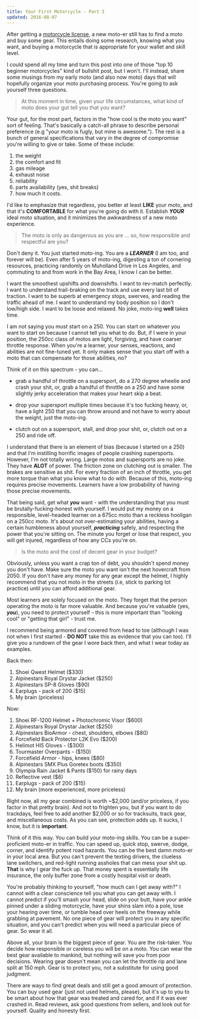 ```yaml
---
title: Your First Motorcycle - Part I 
updated: 2016-08-07 
---
```


After getting a [motorcycle license](https://frankchen07.github.io/that-moto-guy/learning-to-ride), a new moto-er still has to find a moto and buy some gear. This entails doing some research, knowing what you want, and buying a motorcycle that is appropriate for your wallet and skill level. 

I could spend all my time and turn this post into one of those "top 10 beginner motorcycles" kind of bullshit post, but I won't. I'll instead, share some musings from my early moto (and also now moto) days that will hopefully organize your moto purchasing process. You're going to ask yourself three questions.

> At this moment in time, given your life circumstances, what kind of moto does your gut tell you that you want? 

Your gut, for the most part, factors in the "how cool is the moto you want" sort of feeling. That's basically a catch-all phrase to describe personal preference (e.g "your moto is fugly, but mine is awesome."). The rest is a bunch of general specifications that vary in the degree of compromise you're willing to give or take. Some of these include:

1. the weight
2. the comfort and fit
3. gas mileage
4. exhaust noise
5. reliability
6. parts availability (yes, shit breaks)
7. how much it costs.

I'd like to emphasize that regardless, you better at least **LIKE** your moto, and that it's **COMFORTABLE** for what you're going do with it. Establish **_YOUR_** ideal moto situation, and it minimizes the awkwardness of a new moto experience. 

> The moto is only as dangerous as you are ... so, how responsible and respectful are you? 

Don't deny it. You just started moto-ing. You are a **_LEARNER_** (I am too, and forever will be). Even after 5 years of moto-ing, digesting a ton of cornering resources, practicing randomly on Muholland Drive in Los Angeles, and commuting to and from work in the Bay Area, I know I can be better.

I want the smoothest upshifts and downshifts. I want to rev-match perfectly. I want to understand trail-braking on the track and use every last bit of traction. I want to be superb at emergency stops, swerves, and reading the traffic ahead of me. I want to understand my body position so I don't low/high side. I want to be loose and relaxed. No joke, moto-ing **well** takes time. 

I am not saying you must start on a 250. You can start on whatever you want to start on because I cannot tell you what to do. But, if I were in your position, the 250cc class of motos are light, forgiving, and have coarser throttle response. When you're a learner, your senses, reactions, and abilities are not fine-tuned yet. It only makes sense that you start off with a moto that can compensate for those abilities, no? 

Think of it on this spectrum - you can...

* grab a handful of throttle on a supersport, do a 270 degree wheelie and crash your shit, or, grab a handful of throttle on a 250 and have some slightly jerky acceleration that makes your heart skip a beat.

* drop your supersport multiple times because it's too fucking heavy, or, have a light 250 that you can throw around and not have to worry about the weight, just the moto-ing.

* clutch out on a supersport, stall, and drop your shit, or, clutch out on a 250 and ride off.

I understand that there is an element of bias (because I started on a 250) and that I'm instilling horrific images of people crashing supersports. However, I'm not totally wrong. Large motos and supersports are no joke. They have **ALOT** of power. The friction zone on clutching out is smaller. The brakes are sensitive as shit. For every fraction of an inch of throttle, you get more torque than what you know what to do with. Because of this, moto-ing requires precise movements. Learners have a low probability of having those precise movements. 

That being said, get what **_you_** want - with the understanding that you must be brutally-fucking-honest with yourself. I would put my money on a responsible, level-headed learner on a 675cc moto than a reckless hooligan on a 250cc moto. It's about not over-estimating your abilities, having a certain humbleness about yourself, **_practicing_** safely, and respecting the power that you're sitting on. The minute you forget or lose that respect, you will get injured, regardless of how any CCs you're on.

> Is the moto and the cost of decent gear in your budget? 

Obviously, unless you want a crap ton of debt, you shouldn't spend money you don't have. Make sure the moto you want isn't the next hovercraft from 2050. If you don't have any money for any gear except the helmet, I highly recommend that you not moto in the streets (i.e, stick to parking lot practice) until you can afford additional gear. 

Most learners are solely focused on the moto. They forget that the person operating the moto is far more valuable. And because you're valuable (yes, **_you_**), you need to protect yourself - this is more important than "looking cool" or "getting that girl" - trust me.

I recommend being armored and covered from head to toe (although I was not when I first started - **DO NOT** take this as evidence that you can too). I'll give you a rundown of the gear I wore back then, and what I wear today as examples.

<div class="divider"></div>

Back then:

1. Shoei Qwest Helmet ($330)
2. Alpinestars Royal Drystar Jacket ($250)
3. Alpinestars SP-8 Gloves ($90)
4. Earplugs - pack of 200 ($15)
5. My brain (priceless)

<div class="divider"></div>

Now: 

1. Shoei RF-1200 Helmet + Photochromic Visor ($600)
2. Alpinestars Royal Drystar Jacket ($250)
3. Alpinestars BioArmor - chest, shoulders, elbows ($80) 
4. Forcefield Back Protector L2K Evo ($200)
5. Helimot HI5 Gloves - ($300) 
6. Tourmaster Overpants - ($150)
7. Forcefield Armor - hips, knees ($80)
8. Alpinestars SMX Plus Goretex boots ($350)
9. Olympia Rain Jacket & Pants ($150) for rainy days
10. Reflective vest ($6)
11. Earplugs - pack of 200 ($15)
12. My brain (more experienced, more priceless) 

<div class="divider"></div>

Right now, all my gear combined is worth ~$2,000 (and/or priceless, if you factor in that pretty brain). And not to frighten you, but if you want to do trackdays, feel free to add another $2,000 or so for tracksuits, track gear, and miscellaneous costs. As you can see, protection adds up. It sucks, I know, but it is **important**. 

Think of it this way. You can build your moto-ing skills. You can be a super-proficient moto-er in traffic. You can speed up, quick stop, swerve, dodge, corner, and identify potent road hazards. You can be the best damn moto-er in your local area. But you can't prevent the texting drivers, the clueless lane switchers, and red-light running assholes that can mess your shit up. **That** is why I gear the fuck up. That money spent is essentially life insurance, the only buffer zone from a costly hospital visit or death.

You're probably thinking to yourself, "how much can I get away with?" I cannot with a clear conscience tell you what you can get away with. I cannot predict if you'll smash your head, slide on your butt, have your ankle pinned under a sliding motorcycle, have your shins slam into a pole, lose your hearing over time, or tumble head over heels on the freeway while grabbing at pavement. No one piece of gear will protect you in any specific situation, and you can't predict when you will need a particular piece of gear. So wear it all. 

Above all, your brain is the biggest piece of gear. You are the risk-taker. You decide how responsible or careless you will be on a moto. You can wear the best gear available to mankind, but nothing will save you from poor decisions. Wearing gear doesn't mean you can let the throttle rip and lane split at 150 mph. Gear is to protect you, not a substitute for using good judgment. 

There are ways to find great deals and still get a good amount of protection. You can buy used gear (just not used helmets, please), but it's up to you to be smart about how that gear was treated and cared for, and if it was ever crashed in. Read reviews, ask good questions from sellers, and look out for yourself. Quality and honesty first.